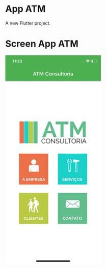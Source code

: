 # App ATM

A new Flutter project.

# Screen App ATM
<img width="300px" src="https://github.com/joaopaulolndev/app-atm-consulting-flutter/blob/master/imagens/screen_app.png?raw=true" />
